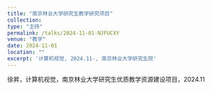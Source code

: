 ```yaml
---
title: "南京林业大学研究生教学研究项目"
collection: 
type: "主持"
permalink: /talks/2024-11-01-NJFUCXY
venue: "教学"
date: 2024-11-01
location: ""
excerpt: '计算机视觉, 2024.11-, 南京林业大学研究生院'
---
```


徐昇，计算机视觉，南京林业大学研究生优质教学资源建设项目，2024.11

